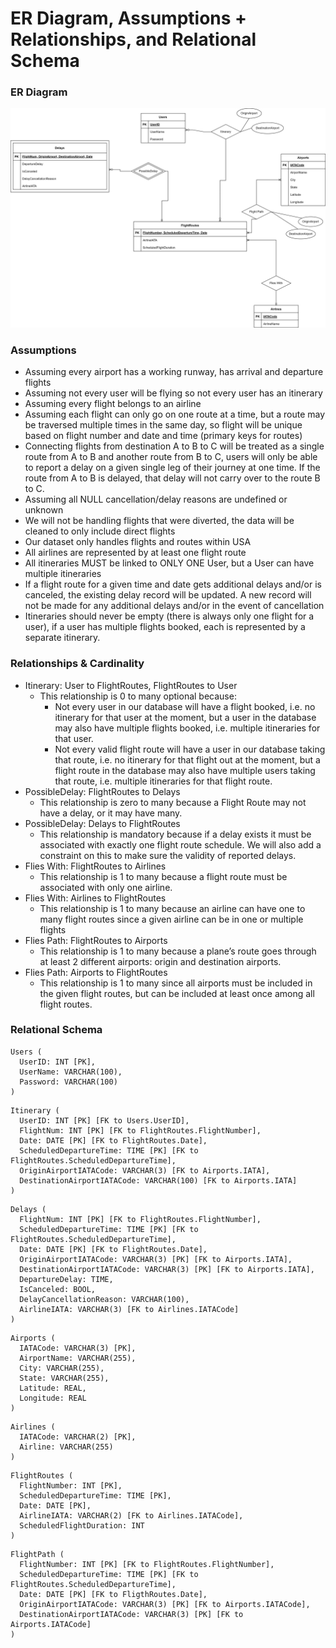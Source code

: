 # ER Diagram, Assumptions + Relationships, and Relational Schema
### ER Diagram
![Stage 2 ER Diagram](./ER_Diagram.jpg)

### Assumptions
- Assuming every airport has a working runway, has arrival and departure flights 
- Assuming not every user will be flying so not every user has an itinerary 
- Assuming every flight belongs to an airline 
- Assuming each flight can only go on one route at a time, but a route may be traversed multiple times in the same day, so flight will be unique based on flight number and date and time (primary keys for routes)
- Connecting flights from destination A to B to C will be treated as a single route from A to B and another route from B to C, users will only be able to report a delay on a given single leg of their journey at one time. If the route from A to B is delayed, that delay will not carry over to the route B to C. 
- Assuming all NULL cancellation/delay reasons are undefined or unknown 
- We will not be handling flights that were diverted, the data will be cleaned to only include direct flights 
- Our dataset only handles flights and routes within USA 
- All airlines are represented by at least one flight route
- All itineraries MUST be linked to ONLY ONE User, but a User can have multiple itineraries 
- If a flight route for a given time and date gets additional delays and/or is canceled, the existing delay record will be updated. A new record will not be made for any additional delays and/or in the event of cancellation
- Itineraries should never be empty (there is always only one flight for a user), if a user has multiple flights booked, each is represented by a separate itinerary. 

### Relationships & Cardinality
- Itinerary: User to FlightRoutes, FlightRoutes to User
  - This relationship is 0 to many optional because:
    - Not every user in our database will have a flight booked, i.e. no itinerary for that user at the moment, but a user in the database may also have multiple flights booked, i.e. multiple itineraries for that user. 
    - Not every valid flight route will have a user in our database taking that route, i.e. no itinerary for that flight out at the moment, but a flight route in the database may also have multiple users taking that route, i.e. multiple itineraries for that flight route. 
- PossibleDelay: FlightRoutes to Delays
  - This relationship is zero to many because a Flight Route may not have a delay, or it may have many. 
- PossibleDelay: Delays to FlightRoutes
  - This relationship is mandatory because if a delay exists it must be associated with exactly one flight route schedule. We will also add a constraint on this to make sure the validity of reported delays. 
- Flies With: FlightRoutes to Airlines
  - This relationship is 1 to many because a flight route must be associated with only one airline. 
- Flies With: Airlines to FlightRoutes
  - This relationship is 1 to many because an airline can have one to many flight routes since a given airline can be in one or multiple flights
- Flies Path: FlightRoutes to Airports
  - This relationship is 1 to many because a plane’s route goes through at least 2 different airports: origin and destination airports.
- Flies Path: Airports to FlightRoutes
  - This relationship is 1 to many since all airports must be included in the given flight routes, but can be included at least once among all flight routes. 

### Relational Schema
```
Users (
  UserID: INT [PK],
  UserName: VARCHAR(100), 
  Password: VARCHAR(100)
)
```
```
Itinerary (
  UserID: INT [PK] [FK to Users.UserID],
  FlightNum: INT [PK] [FK to FlightRoutes.FlightNumber],
  Date: DATE [PK] [FK to FlightRoutes.Date],
  ScheduledDepartureTime: TIME [PK] [FK to FlightRoutes.ScheduledDepartureTime],
  OriginAirportIATACode: VARCHAR(3) [FK to Airports.IATA],
  DestinationAirportIATACode: VARCHAR(100) [FK to Airports.IATA]
)
```
```
Delays (
  FlightNum: INT [PK] [FK to FlightRoutes.FlightNumber],
  ScheduledDepartureTime: TIME [PK] [FK to FlightRoutes.ScheduledDepartureTime],
  Date: DATE [PK] [FK to FlightRoutes.Date],
  OriginAirportIATACode: VARCHAR(3) [PK] [FK to Airports.IATA],
  DestinationAirportIATACode: VARCHAR(3) [PK] [FK to Airports.IATA],
  DepartureDelay: TIME,
  IsCanceled: BOOL,
  DelayCancellationReason: VARCHAR(100),
  AirlineIATA: VARCHAR(3) [FK to Airlines.IATACode]
)
```
```
Airports (
  IATACode: VARCHAR(3) [PK],
  AirportName: VARCHAR(255),
  City: VARCHAR(255),
  State: VARCHAR(255),
  Latitude: REAL,
  Longitude: REAL
)
```
```
Airlines (
  IATACode: VARCHAR(2) [PK],
  Airline: VARCHAR(255)
)
```
```
FlightRoutes (
  FlightNumber: INT [PK],
  ScheduledDepartureTime: TIME [PK],
  Date: DATE [PK],
  AirlineIATA: VARCHAR(2) [FK to Airlines.IATACode],
  ScheduledFlightDuration: INT
)
```
```
FlightPath (
  FlightNumber: INT [PK] [FK to FlightRoutes.FlightNumber],
  ScheduledDepartureTime: TIME [PK] [FK to FlightRoutes.ScheduledDepartureTime],
  Date: DATE [PK] [FK to FligthRoutes.Date],
  OriginAirportIATACode: VARCHAR(3) [PK] [FK to Airports.IATACode],
  DestinationAirportIATACode: VARCHAR(3) [PK] [FK to Airports.IATACode]
)
```
